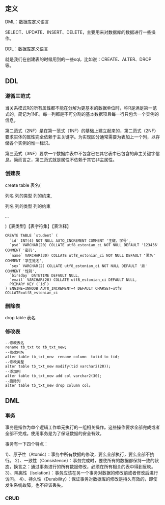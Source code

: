 ## 定义

DML：数据库定义语言

SELECT、UPDATE、INSERT、DELETE，主要用来对数据库的数据进行一些操作。

DDL：数据库定义语言

就是我们在创建表的时候用到的一些sql，比如说：CREATE、ALTER、DROP等。

## DDL

### 遵循三范式

当关系模式R的所有属性都不能在分解为更基本的数据单位时，称R是满足第一范式的，简记为1NF。每一列都是不可分割的基本数据项且每一行只包含一个实例的信息。

第二范式（2NF）是在第一范式（1NF）的基础上建立起来的，第二范式（2NF）要求实体的属性完全依赖于主关键字。为实现区分通常需要为表加上一个列，以存储各个实例的惟一标识。

第三范式（3NF）要求一个数据库表中不包含已在其它表中已包含的非主关键字信息。简而言之，第三范式就是属性不依赖于其它非主属性。

### 创建表

create table 表名(

 列名 列的类型  列的约束,

 列名 列的类型  列的约束

...

 )【表类型】【表字符集】【表注释】

```mysql
CREATE TABLE `student` (
  `id` INT(4) NOT NULL AUTO_INCREMENT COMMENT '主键、学号',
  `psd` VARCHAR(20) COLLATE utf8_estonian_ci NOT NULL DEFAULT '123456' COMMENT '密码',
  `name` VARCHAR(30) COLLATE utf8_estonian_ci NOT NULL DEFAULT '匿名' COMMENT '学生姓名',
  `sex` VARCHAR(2) COLLATE utf8_estonian_ci NOT NULL DEFAULT '男' COMMENT '性别',
  `birsday` DATETIME DEFAULT NULL,
  `email` VARCHAR(20) COLLATE utf8_estonian_ci DEFAULT NULL,
  PRIMARY KEY (`id`)
) ENGINE=INNODB AUTO_INCREMENT=4 DEFAULT CHARSET=utf8 COLLATE=utf8_estonian_ci
```

### 删除表

drop table 表名

### 修改表

```mysql
--修改表名 
rename tb_txt to tb_txt_new; 
--修改列名 
alter table tb_txt_new  rename column  txtid to tid; 
--修改类型 
alter table tb_txt_new modify(tid varchar2(20)); 
--添加列 
alter table tb_txt_new add col varchar2(30); 
--删除列 
alter table tb_txt_new drop column col;
```

## DML

### 事务

事务是指作为单个逻辑工作单元执行的一组相关操作。这些操作要求全部完成或者全部不完成。使用事务是为了保证数据的安全有效。

事务有一下四个特点：

1）、原子性（Atomic）：事务中所有数据的修改，要么全部执行，要么全部不执行。
2）、一致性（Consistence）：事务完成时，要使所有的数据都保持一致的状态，换言之：通过事务进行的所有数据修改，必须在所有相关的表中得到反映。
3）、隔离性（Isolation）：事务应该在另一个事务对数据的修改前或者修改后进行访问。
4）、持久性（Durability）：保证事务对数据库的修改是持久有效的，即使发生系统故障，也不应该丢失。

### CRUD

